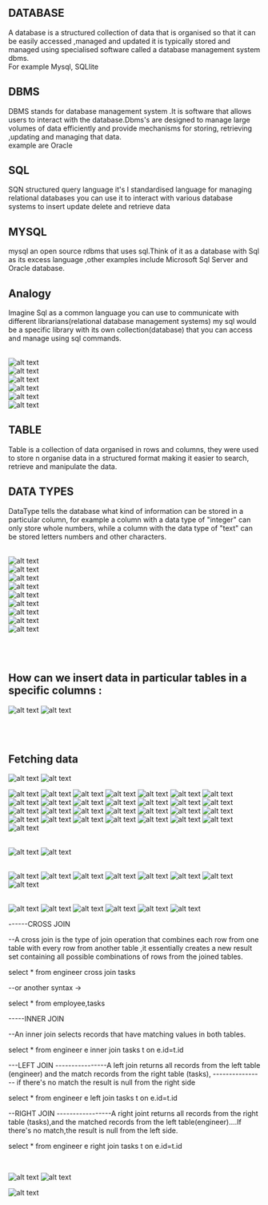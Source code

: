 <h2>DATABASE</h2>

A database is a structured collection of data that is organised so that it can be easily accessed ,managed and updated it is typically stored and managed using specialised software called a database management system dbms.
<br>
For example Mysql, SQLlite

<h2>DBMS</h2>
DBMS stands for database management system .It is software that allows users to interact with the database.Dbms's are designed to manage large volumes of data efficiently and provide mechanisms for storing, retrieving ,updating and managing that data.
<br>
example are Oracle

<h2>SQL</h2>
SQN structured query language it's I standardised language for managing relational databases you can use it to interact with various database systems to insert update delete and retrieve data 
<h2>MYSQL</h2>
mysql an open source rdbms that uses sql.Think of it as a database with Sql as its excess language ,other examples include Microsoft Sql Server and Oracle database.
<h2>Analogy</h2> 
Imagine Sql as a common language you can use to communicate with different librarians(relational database management systems) my sql would be a specific library with its own collection(database) that you can access and manage using sql commands.
<br><br>

![alt text](./images/image.png)<br>
![alt text](./images/image-1.png)<br>
![alt text](./images/image-2.png)<br>
![alt text](./images/image-3.png)<br>
![alt text](./images/image-4.png)<br>
![alt text](./images/image-5.png)<br>

<h2>TABLE</H2>
Table is a collection of data organised in rows and columns, they were used to store n organise data in a structured format making it easier to search, retrieve and manipulate the data.
<h2>DATA TYPES</H2>
DataType tells the database what kind of information can be stored in a particular column, for example a column with a data type of "integer" can only store whole numbers, while a column with the data type of "text" can be stored letters numbers and other characters.<br><br>

![alt text](image.png)<br>
![alt text](image-1.png)<br>
![alt text](image-2.png)<br>
![alt text](image-3.png)<br>
![alt text](image-5.png)<br>
![alt text](image-4.png)<br>
![alt text](image-6.png)<br>
![alt text](image-7.png)<br>
![alt text](image-8.png)<br>

<br><br>

<h2>How can we insert data in particular tables in a specific columns :</h2>

![alt text](image-9.png)
![alt text](image-10.png)

<br><br>

<h2>Fetching data</h2>

![alt text](image-11.png)
![alt text](image-12.png)

![alt text](image-13.png)
![alt text](image-14.png)
![alt text](image-15.png)
![alt text](image-16.png)
![alt text](image-17.png)
![alt text](image-18.png)
![alt text](image-19.png)
![alt text](image-20.png)
![alt text](image-21.png)
![alt text](image-22.png)
![alt text](image-23.png)
![alt text](image-24.png)
![alt text](image-25.png)
 ![alt text](image-26.png)
 ![alt text](image-27.png)
 ![alt text](image-28.png)
 ![alt text](image-29.png)
 ![alt text](image-30.png)
 ![alt text](image-31.png)
 ![alt text](image-32.png)
 ![alt text](image-34.png)
 ![alt text](image-35.png)
 ![alt text](image-36.png)
 ![alt text](image-37.png)
 ![alt text](image-38.png)
 ![alt text](image-39.png)
 ![alt text](image-40.png)
 ![alt text](image-41.png)
 ![alt text](image-42.png)
 <br><br>

 ![alt text](image-43.png)
 ![alt text](image-44.png)
 <br><br>

 ![alt text](image-45.png)
 ![alt text](image-46.png)
 ![alt text](image-47.png)
 ![alt text](image-48.png)
 ![alt text](image-49.png)
 ![alt text](image-50.png)
 ![alt text](image-51.png)
 ![alt text](image-52.png)
 <br><br>

 ![alt text](image-53.png)
 ![alt text](image-54.png)
 ![alt text](image-55.png)
 ![alt text](image-56.png)
 ![alt text](image-57.png)
 ![alt text](image-58.png)
 
------CROSS JOIN

--A cross join is the type of join operation that combines each row from one table with every row from another table ,it essentially creates a new result set containing all possible combinations of rows from the joined tables.

select * from engineer cross join tasks 

--or another syntax ->

select * from employee,tasks

-----INNER JOIN

--An inner join selects records that have matching values in both tables.

select * from engineer e
inner join tasks t on e.id=t.id


---LEFT JOIN
----------------A left join returns all records from the left table (engineer) and the match records from the right table (tasks),
---------------- if there's no match the result is null from the right side

select * from engineer e
left join tasks t on e.id=t.id      

--RIGHT JOIN
-----------------A right joint returns all records from the right table (tasks),and the matched records from the left table(engineer)....If there's no match,the result is null from the left side.

select * from engineer e
right join tasks t on e.id=t.id


<br>


![alt text](image-59.png)
![alt text](image-60.png)


![alt text](image-61.png)
